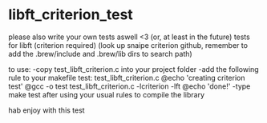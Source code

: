 # libft_criterion_test
please also write your own tests aswell <3 (or, at least in the future)
tests for libft (criterion required) (look up snaipe criterion github, remember to add the .brew/include and .brew/lib dirs to search path)

to use:
  -copy test_libft_criterion.c into your project folder
  -add the following rule to your makefile
    test: test_libft_criterion.c
	  @echo 'creating criterion test'
	  @gcc -o test test_libft_criterion.c -lcriterion -lft
	  @echo 'done!'
  -type make test after using your usual rules to compile the library
  
hab enjoy with this test

